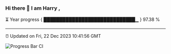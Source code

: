 ### Hi there 👋 I am Harry , 

⏳ Year progress { █████████████████████████████▁ } 97.38 %

---

⏰ Updated on Fri, 22 Dec 2023 10:41:56 GMT

![Progress Bar CI](https://github.com/duykhang68/duykhang68/workflows/Progress%20Bar%20CI/badge.svg)
